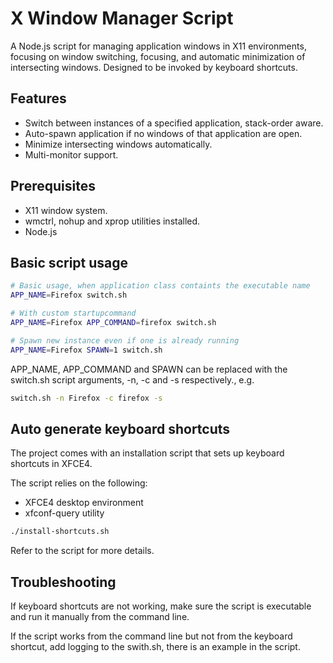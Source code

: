 # X Window Manager Script

A Node.js script for managing application windows in X11 environments, focusing on window switching, focusing, and automatic minimization of intersecting windows.
Designed to be invoked by keyboard shortcuts. 

## Features

- Switch between instances of a specified application, stack-order aware.
- Auto-spawn application if no windows of that application are open.
- Minimize intersecting windows automatically.
- Multi-monitor support.

## Prerequisites

- X11 window system.
- wmctrl, nohup and xprop utilities installed.
- Node.js

## Basic script usage

```bash
# Basic usage, when application class containts the executable name
APP_NAME=Firefox switch.sh

# With custom startupcommand
APP_NAME=Firefox APP_COMMAND=firefox switch.sh

# Spawn new instance even if one is already running
APP_NAME=Firefox SPAWN=1 switch.sh
```

APP_NAME, APP_COMMAND and SPAWN can be replaced with the switch.sh script arguments, -n, -c and -s respectively., e.g.

```bash
switch.sh -n Firefox -c firefox -s
```

## Auto generate keyboard shortcuts

The project comes with an installation script that sets up keyboard shortcuts in XFCE4.

The script relies on the following:

- XFCE4 desktop environment
- xfconf-query utility

```bash
./install-shortcuts.sh
```

Refer to the script for more details.

## Troubleshooting

If keyboard shortcuts are not working, make sure the script is executable and run it manually from the command line.

If the script works from the command line but not from the keyboard shortcut, add logging to the swith.sh, there is an example in the script.